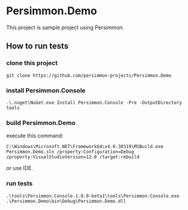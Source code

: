 # Persimmon.Demo

This project is sample project using Persimmon.

## How to run tests

### clone this project

```
git clone https://github.com/persimmon-projects/Persimmon.Demo
```

### install Persimmon.Console

```
.\.nuget\NuGet.exe Install Persimmon.Console -Pre -OutputDirectory tools
```

### build Persimmon.Demo

execute this command:

```
C:\Windows\Microsoft.NET\Framework64\v4.0.30319\MSBuild.exe Persimmon.Demo.sln /property:Configuration=Debug /property:VisualStudioVersion=12.0 /target:rebuild
```

or use IDE.

### run tests

```
.\tools\Persimmon.Console.1.0.0-beta1\tools\Persimmon.Console.exe .\Persimmon.Demo\bin\Debug\Persimmon.Demo.dll
```
